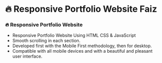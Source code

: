 # 🔥 Responsive Portfolio Website Faiz
### 🔥 Responsive Portfolio Website

- Responsive Portfolio Website Using HTML CSS & JavaScript
- Smooth scrolling in each section.
- Developed first with the Mobile First methodology, then for desktop.
- Compatible with all mobile devices and with a beautiful and pleasant user interface.

